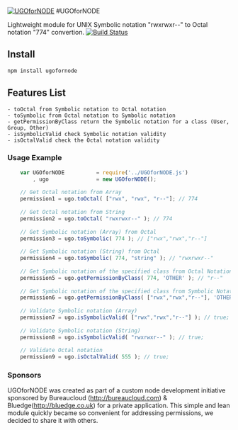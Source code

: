 [![UGOforNODE](http://image.gif)](http://bluedge.github.com/UGOforNODE)
#UGOforNODE

Lightweight module for UNIX Symbolic notation "rwxrwxr--" to Octal notation "774" convertion.
[![Build Status](https://secure.travis-ci.org/bluedge/xxxx.png)](http://travis-ci.org/bluedge/xxx)

## Install

```bash
npm install ugofornode
```

## Features List
	- toOctal from Symbolic notation to Octal notation
	- toSymbolic from Octal notation to Symbolic notation
	- getPermissionByClass return the Symbolic notation for a class (User, Group, Other)
	- isSymbolicValid check Symbolic notation validity
	- isOctalValid check the Octal notation validity
	
### Usage Example

```js	
	var UGOforNODE 			= require('../UGOforNODE.js')
		, ugo 				= new UGOforNODE();
	
	// Get Octal notation from Array
	permission1 = ugo.toOctal( ["rwx", "rwx", "r--"]; // 774
	
	// Get Octal notation from String
	permission2 = ugo.toOctal( "rwxrwxr--" ); // 774
	
	// Get Symbolic notation (Array) from Octal
	permission3 = ugo.toSymbolic( 774 ); // ["rwx","rwx","r--"]
	
	// Get Symbolic notation (String) from Octal
	permission4 = ugo.toSymbolic( 774, "string" ); // "rwxrwxr--"
	
	// Get Symbolic notation of the specified class from Octal Notation 
	permission5 = ugo.getPermissionByClass( 774, 'OTHER' ); // "r--"
	
	// Get Symbolic notation of the specified class from Symbolic Notation (Array)
	permission6 = ugo.getPermissionByClass( ["rwx","rwx","r--"], 'OTHER' ); // "r--"
		
	// Validate Symbolic notation (Array)
	permission7 = ugo.isSymbolicValid( ["rwx","rwx","r--"] ); // true;
	
	// Validate Symbolic notation (String)
	permission8 = ugo.isSymbolicValid( "rwxrwxr--" ); // true;
	
	// Validate Octal notation
	permission9 = ugo.isOctalValid( 555 ); // true;
```

### Sponsors
UGOforNODE was created as part of a custom node development initiative sponsored by Bureaucloud (http://bureaucloud.com) & Bluedge(http://bluedge.co.uk) for a private application.
This simple and lean module quickly became so convenient for addressing permissions, we decided to share it with others.   